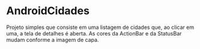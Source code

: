 # AndroidCidades

Projeto simples que consiste em uma listagem de cidades que, ao clicar em uma, a tela de detalhes é aberta.
As cores da ActionBar e da StatusBar mudam conforme a imagem de capa.
